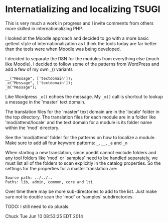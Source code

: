 Internatializing and localizing TSUGI
=====================================

This is very much a work in progress and I invite comments from
others more skilled in internationalizing PHP.

I looked at the Moodle approach and decided to go with a more
basic gettext style of internationalization as I think the tools
today are far better than the tools were when Moodle was being
developed.

I decided to separate the I18N for the modules from everything
else (much like Moodle).   I decided to follow some of the
patterns from WordPress and add a few of my own _() variants

    __("Message", ['textdomain']);
    _e("Message", ['textdomain']);
    _m("Message");

Like Wordpress `_e()` echoes the message.  My `_m()` call
is shortcut to lookup a message in the 'master' text domain.

The translation files for the 'master' text domain are in the
'locale' folder in the top directory.   The translation files
for each module are in a folder like 'mod/attend/locale' and
the text domain for a module is its folder name within the
'mod' directory.

See the 'mod/attend' folder for the patterns on how to
localize a module. Make sure to add all four keyword
patterns: `_`, `__`, `_e` and `_m`

When starting a new translation, since poedit cannot exclude
folders and any tool folders like 'mod' or 'samples' need to
be handled separately, we must list all of the folders to scan
explicitly in the catalog properties.  So the settings for
the properties for a master translation are:

    Source path: ../../..
    Paths: lib, admin, common, core and lti

Over time there may be more sub-directories to add to the list.
Just make sure not to double scan the 'mod' or 'samples'
subdirectories.

TODO: I still need to do plurals.

Chuck
Tue Jun 10 08:53:25 EDT 2014



